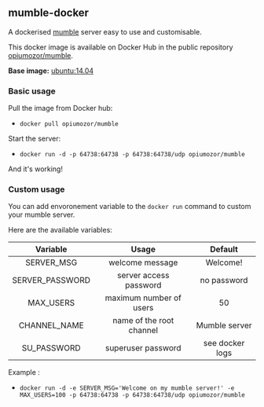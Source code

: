 ## mumble-docker

A dockerised [mumble](http://wiki.mumble.info/wiki/Main_Page) server easy to use and customisable.

This docker image is available on Docker Hub in the public repository [opiumozor/mumble](https://hub.docker.com/r/opiumozor/mumble/).

**Base image:** [ubuntu:14.04](https://hub.docker.com/_/ubuntu/)


### Basic usage

Pull the image from Docker hub:

* `docker pull opiumozor/mumble`

Start the server:

* `docker run -d -p 64738:64738 -p 64738:64738/udp opiumozor/mumble`

And it's working!

### Custom usage

You can add envoronement variable to the `docker run` command to custom your mumble server.

Here are the available variables:

| Variable         | Usage                    | Default         |
|:----------------:|:-----------------------: | :--------------:|       
| SERVER_MSG       | welcome message          | Welcome!        |
| SERVER_PASSWORD  | server access password   | no password     |
| MAX_USERS        | maximum number of users  | 50              |
| CHANNEL_NAME     | name of the root channel | Mumble server   |
| SU_PASSWORD      | superuser password       | see docker logs |

Example :

* `docker run -d -e SERVER_MSG='Welcome on my mumble server!' -e MAX_USERS=100 -p 64738:64738 -p 64738:64738/udp opiumozor/mumble`

